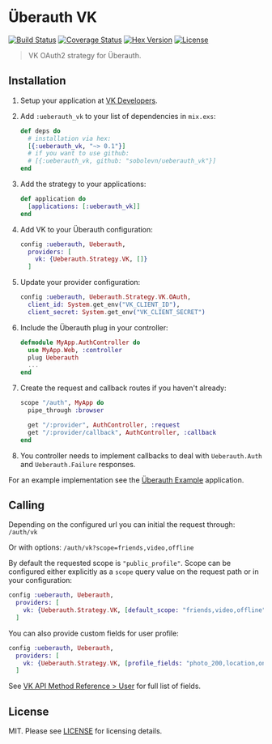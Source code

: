 # Überauth VK
[![Build Status][travis-img]][travis] [![Coverage Status][coverage-img]][coverage] [![Hex Version][hex-img]][hex] [![License][license-img]][license]

> VK OAuth2 strategy for Überauth.

## Installation

1. Setup your application at [VK Developers](https://vk.com/dev).

2. Add `:ueberauth_vk` to your list of dependencies in `mix.exs`:

    ```elixir
    def deps do
      # installation via hex:
      [{:ueberauth_vk, "~> 0.1"}]
      # if you want to use github:
      # [{:ueberauth_vk, github: "sobolevn/ueberauth_vk"}]
    end
    ```

3. Add the strategy to your applications:

    ```elixir
    def application do
      [applications: [:ueberauth_vk]]
    end
    ```

4. Add VK to your Überauth configuration:

    ```elixir
    config :ueberauth, Ueberauth,
      providers: [
        vk: {Ueberauth.Strategy.VK, []}
      ]
    ```

5.  Update your provider configuration:

    ```elixir
    config :ueberauth, Ueberauth.Strategy.VK.OAuth,
      client_id: System.get_env("VK_CLIENT_ID"),
      client_secret: System.get_env("VK_CLIENT_SECRET")
    ```

6.  Include the Überauth plug in your controller:

    ```elixir
    defmodule MyApp.AuthController do
      use MyApp.Web, :controller
      plug Ueberauth
      ...
    end
    ```

7.  Create the request and callback routes if you haven't already:

    ```elixir
    scope "/auth", MyApp do
      pipe_through :browser

      get "/:provider", AuthController, :request
      get "/:provider/callback", AuthController, :callback
    end
    ```

8. You controller needs to implement callbacks to deal with `Ueberauth.Auth` and `Ueberauth.Failure` responses.

For an example implementation see the [Überauth Example](https://github.com/ueberauth/ueberauth_example) application.

## Calling

Depending on the configured url you can initial the request through: `/auth/vk`

Or with options: `/auth/vk?scope=friends,video,offline`

By default the requested scope is `"public_profile"`. Scope can be configured either explicitly as a `scope` query value on the request path or in your configuration:

```elixir
config :ueberauth, Ueberauth,
  providers: [
    vk: {Ueberauth.Strategy.VK, [default_scope: "friends,video,offline"]}
  ]
```

You can also provide custom fields for user profile:

```elixir
config :ueberauth, Ueberauth,
  providers: [
    vk: {Ueberauth.Strategy.VK, [profile_fields: "photo_200,location,online"]}
  ]
```

See [VK API Method Reference > User](https://vk.com/dev/users.get) for full list of fields.


## License

MIT. Please see [LICENSE](https://github.com/ueberauth/ueberauth_vk/blob/master/LICENSE) for licensing details.

  [travis-img]: https://img.shields.io/travis/sobolevn/ueberauth_vk/master.svg
  [travis]: https://travis-ci.org/sobolevn/ueberauth_vk
  [coverage-img]: https://coveralls.io/repos/github/sobolevn/ueberauth_vk/badge.svg?branch=master
  [coverage]: https://coveralls.io/github/sobolevn/ueberauth_vk?branch=master
  [hex-img]: https://img.shields.io/hexpm/v/ueberauth_vk.svg
  [hex]: https://hex.pm/packages/ueberauth_vk
  [license-img]: http://img.shields.io/badge/license-MIT-brightgreen.svg
  [license]: http://opensource.org/licenses/MIT
